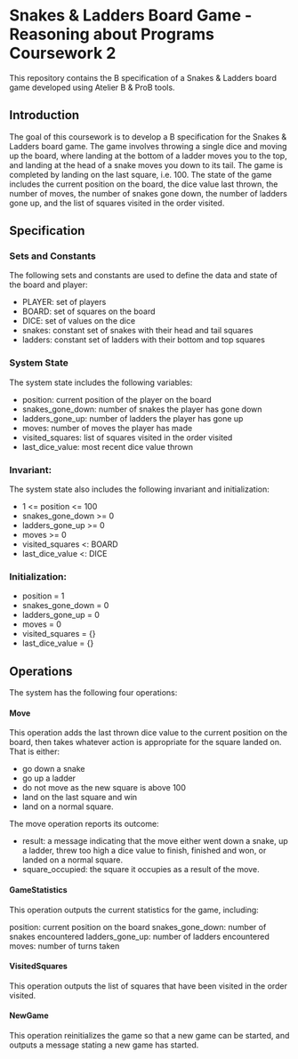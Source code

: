 # Snakes & Ladders Board Game - Reasoning about Programs Coursework 2
This repository contains the B specification of a Snakes & Ladders board game developed using Atelier B & ProB tools.

## Introduction
The goal of this coursework is to develop a B specification for the Snakes & Ladders board game. The game involves throwing a single dice and moving up the board, where landing at the bottom of a ladder moves you to the top, and landing at the head of a snake moves you down to its tail. The game is completed by landing on the last square, i.e. 100. The state of the game includes the current position on the board, the dice value last thrown, the number of moves, the number of snakes gone down, the number of ladders gone up, and the list of squares visited in the order visited.

## Specification
### Sets and Constants
The following sets and constants are used to define the data and state of the board and player:

* PLAYER: set of players
* BOARD: set of squares on the board
* DICE: set of values on the dice
* snakes: constant set of snakes with their head and tail squares
* ladders: constant set of ladders with their bottom and top squares

### System State
The system state includes the following variables:

* position: current position of the player on the board
* snakes_gone_down: number of snakes the player has gone down
* ladders_gone_up: number of ladders the player has gone up
* moves: number of moves the player has made
* visited_squares: list of squares visited in the order visited
* last_dice_value: most recent dice value thrown

### Invariant:
The system state also includes the following invariant and initialization:

* 1 <= position <= 100
* snakes_gone_down >= 0
* ladders_gone_up >= 0
* moves >= 0
* visited_squares <: BOARD
* last_dice_value <: DICE

### Initialization:

* position = 1
* snakes_gone_down = 0
* ladders_gone_up = 0
* moves = 0
* visited_squares = {}
* last_dice_value = {}

## Operations
The system has the following four operations:

#### Move
This operation adds the last thrown dice value to the current position on the board, then takes whatever action is appropriate for the square landed on. That is either:

* go down a snake
* go up a ladder
* do not move as the new square is above 100
* land on the last square and win
* land on a normal square.

The move operation reports its outcome:

* result: a message indicating that the move either went down a snake, up a ladder, threw too high a dice value to finish, finished and won, or landed on a normal square.
* square_occupied: the square it occupies as a result of the move.

#### GameStatistics
This operation outputs the current statistics for the game, including:

position: current position on the board
snakes_gone_down: number of snakes encountered
ladders_gone_up: number of ladders encountered
moves: number of turns taken

#### VisitedSquares
This operation outputs the list of squares that have been visited in the order visited.

#### NewGame
This operation reinitializes the game so that a new game can be started, and outputs a message stating a new game has started.
